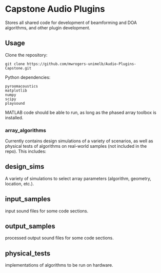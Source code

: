 # Capstone Audio Plugins

Stores all shared code for development of beamforming and DOA algorithms, and other plugin development.


## Usage

Clone the repository:

    git clone https://github.com/mwrogers-unimelb/Audio-Plugins-Capstone.git

Python dependencies:

    pyroomacoustics
    matplotlib
    numpy
    scipy
    playsound

MATLAB code should be able to run, as long as the phased array toolbox is installed.


### array_algorithms

Currently contains design simulations of a variety of scenarios, as well as physical tests of algorithms on real-world samples (not included in the repo). This includes:

## design_sims

A variety of simulations to select array parameters (algorithm, geometry, location, etc.).

## input_samples

input sound files for some code sections.

## output_samples

processed output sound files for some code sections.

## physical_tests

implementations of algorithms to be run on hardware.
